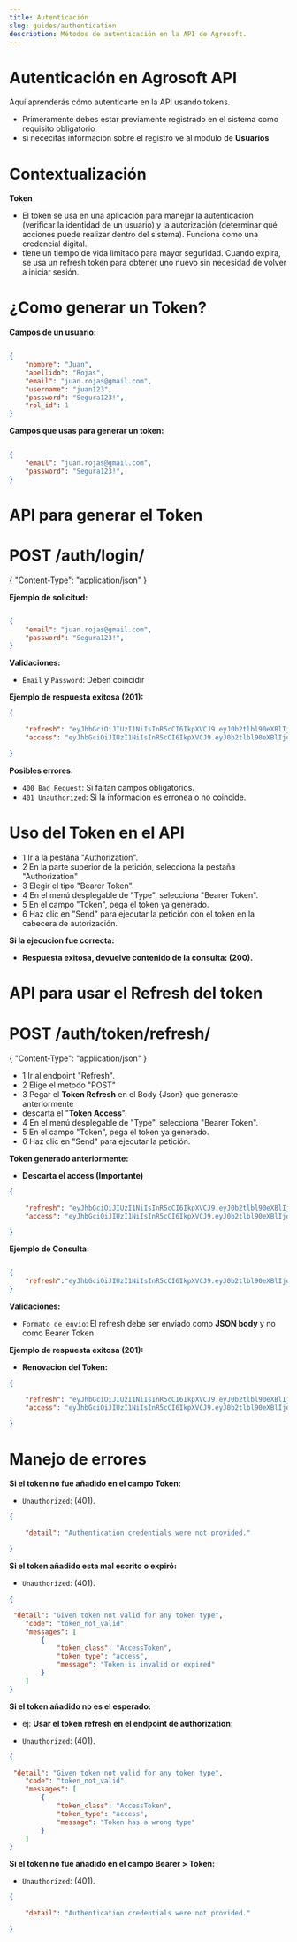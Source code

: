 ```yaml
---
title: Autenticación
slug: guides/authentication
description: Métodos de autenticación en la API de Agrosoft.
---
```


#  Autenticación en Agrosoft API

Aquí aprenderás cómo autenticarte en la API usando tokens.
- Primeramente debes estar previamente registrado en el sistema como requisito obligatorio
- si nececitas informacion sobre el registro ve al modulo de **Usuarios**

# Contextualización
**Token**
- El token se usa en una aplicación para manejar la autenticación (verificar la identidad de un usuario) y la autorización (determinar qué acciones puede realizar dentro del sistema). Funciona como una credencial digital.
- tiene un tiempo de vida limitado para mayor seguridad. Cuando expira, se usa un refresh token para obtener uno nuevo sin necesidad de volver a iniciar sesión.

# ¿Como generar un Token?

**Campos de un usuario:**

```json

{
    "nombre": "Juan",
    "apellido": "Rojas",
    "email": "juan.rojas@gmail.com",
    "username": "juan123",
    "password": "Segura123!",
    "rol_id": 1
}
```
**Campos que usas para generar un token:**

```json

{
    "email": "juan.rojas@gmail.com",
    "password": "Segura123!",
}
```
# API para generar el Token
# POST /auth/login/
{ "Content-Type": "application/json" }

**Ejemplo de solicitud:**

```json

{
    "email": "juan.rojas@gmail.com",
    "password": "Segura123!",
}
```
**Validaciones:**
- `Email` y `Password`: Deben coincidir

**Ejemplo de respuesta exitosa (201):**
```json
{

    "refresh": "eyJhbGciOiJIUzI1NiIsInR5cCI6IkpXVCJ9.eyJ0b2tlbl90eXBlIjoicmVmcmVzaCIsImV4cCI6MTc0MzczNzI5MywiaWF0IjoxNzQzMTMyNDkzLCJqdGkiOiIwYTRhZjYzMTgyNGQ0MjdhYjZlZDU1OTI3ZTFiZWFhMyIsInVzZXJfaWQiOjF9.ag2GOVAnfXSv8SQWLDKsxF3gXsLhxqMggfWidsZRlwQ",
    "access": "eyJhbGciOiJIUzI1NiIsInR5cCI6IkpXVCJ9.eyJ0b2tlbl90eXBlIjoiYWNjZXNzIiwiZXhwIjoxNzQzMTM2MDkzLCJpYXQiOjE3NDMxMzI0OTMsImp0aSI6IjA1ZTc0MGI3NTg5ZTRkODM4YTZlZDk3YzMwM2YwOTU0IiwidXNlcl9pZCI6MX0.R_bAWDkPT5J61XD6y6SK9xW9KJPt0R9cpW7bvAnouzY"

}
```
**Posibles errores:**
- `400 Bad Request`: Si faltan campos obligatorios.
- `401 Unauthorized`: Si la informacion es erronea o no coincide.

# Uso del Token en el API
- 1 Ir a la pestaña "Authorization".
- 2 En la parte superior de la petición, selecciona la pestaña "Authorization"
- 3 Elegir el tipo "Bearer Token".
- 4 En el menú desplegable de "Type", selecciona "Bearer Token".
- 5 En el campo "Token", pega el token ya generado.
- 6 Haz clic en "Send" para ejecutar la petición con el token en la cabecera de autorización.

**Si la ejecucion fue correcta:**
- **Respuesta exitosa, devuelve contenido de la consulta: (200).**

# API para usar el Refresh del token
# POST /auth/token/refresh/
{ "Content-Type": "application/json" }

- 1 Ir al endpoint "Refresh".
- 2 Elige el metodo "POST"
- 3 Pegar el **Token Refresh** en el Body {Json} que generaste anteriormente 
- descarta el "**Token Access**".
- 4 En el menú desplegable de "Type", selecciona "Bearer Token".
- 5 En el campo "Token", pega el token ya generado.
- 6 Haz clic en "Send" para ejecutar la petición.

**Token generado anteriormente:**
- **Descarta el access (Importante)**

```json
{

    "refresh": "eyJhbGciOiJIUzI1NiIsInR5cCI6IkpXVCJ9.eyJ0b2tlbl90eXBlIjoicmVmcmVzaCIsImV4cCI6MTc0MzczNzI5MywiaWF0IjoxNzQzMTMyNDkzLCJqdGkiOiIwYTRhZjYzMTgyNGQ0MjdhYjZlZDU1OTI3ZTFiZWFhMyIsInVzZXJfaWQiOjF9.ag2GOVAnfXSv8SQWLDKsxF3gXsLhxqMggfWidsZRlwQ",
    "access": "eyJhbGciOiJIUzI1NiIsInR5cCI6IkpXVCJ9.eyJ0b2tlbl90eXBlIjoiYWNjZXNzIiwiZXhwIjoxNzQzMTM2MDkzLCJpYXQiOjE3NDMxMzI0OTMsImp0aSI6IjA1ZTc0MGI3NTg5ZTRkODM4YTZlZDk3YzMwM2YwOTU0IiwidXNlcl9pZCI6MX0.R_bAWDkPT5J61XD6y6SK9xW9KJPt0R9cpW7bvAnouzY"

}
```

**Ejemplo de Consulta:**

```json

{
    "refresh":"eyJhbGciOiJIUzI1NiIsInR5cCI6IkpXVCJ9.eyJ0b2tlbl90eXBlIjoicmVmcmVzaCIsImV4cCI6MTc0Mzc0Mjk0MCwiaWF0IjoxNzQzMTM4MTQwLCJqdGkiOiJkMjVjMWRiNjExYzQ0MTdhYTZmMmFjYmUwODFjMmYzZiIsInVzZXJfaWQiOjF9.GvwIlbg5np9RiVPBQpkTwOBnTKH8dgg6QMB8PIw_pz4"
}
```
**Validaciones:**
- `Formato de envio`: El refresh debe ser enviado como **JSON body** y no como Bearer Token 

**Ejemplo de respuesta exitosa (201):**
- **Renovacion del Token:**

```json
{

    "refresh": "eyJhbGciOiJIUzI1NiIsInR5cCI6IkpXVCJ9.eyJ0b2tlbl90eXBlIjoicmVmcmVzaCIsImV4cCI6MTc0MzczNzI5MywiaWF0IjoxNzQzMTMyNDkzLCJqdGkiOiIwYTRhZjYzMTgyNGQ0MjdhYjZlZDU1OTI3ZTFiZWFhMyIsInVzZXJfaWQiOjF9.ag2GOVAnfXSv8SQWLDKsxF3gXsLhxqMggfWidsZRlwQ",
    "access": "eyJhbGciOiJIUzI1NiIsInR5cCI6IkpXVCJ9.eyJ0b2tlbl90eXBlIjoiYWNjZXNzIiwiZXhwIjoxNzQzMTM2MDkzLCJpYXQiOjE3NDMxMzI0OTMsImp0aSI6IjA1ZTc0MGI3NTg5ZTRkODM4YTZlZDk3YzMwM2YwOTU0IiwidXNlcl9pZCI6MX0.R_bAWDkPT5J61XD6y6SK9xW9KJPt0R9cpW7bvAnouzY"

}
```


# Manejo de errores
**Si el token no fue añadido en el campo Token:**
- `Unauthorized`: (401).
```json
{

    "detail": "Authentication credentials were not provided."

}
```
**Si el token añadido esta mal escrito o expiró:**
- `Unauthorized`: (401).
```json
{

 "detail": "Given token not valid for any token type",
    "code": "token_not_valid",
    "messages": [
        {
            "token_class": "AccessToken",
            "token_type": "access",
            "message": "Token is invalid or expired"
        }
    ]
}
```
**Si el token añadido no es el esperado:**
- ej:
**Usar el token refresh en el endpoint de authorization:**

- `Unauthorized`: (401).
```json
{

 "detail": "Given token not valid for any token type",
    "code": "token_not_valid",
    "messages": [
        {
            "token_class": "AccessToken",
            "token_type": "access",
            "message": "Token has a wrong type"
        }
    ]
}
```

**Si el token no fue añadido en el campo Bearer > Token:**
- `Unauthorized`: (401).
```json
{

    "detail": "Authentication credentials were not provided."

}
```




